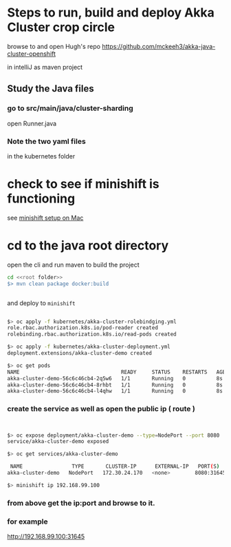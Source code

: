 # Steps to run, build and deploy Akka Cluster crop circle
browse to and open Hugh's repo https://github.com/mckeeh3/akka-java-cluster-openshift

 in intelliJ as maven project


## Study the Java files 
### go to src/main/java/cluster-sharding
open Runner.java

### Note the two yaml files
in the kubernetes folder


# check to see if minishift is functioning 
see [minishift setup on Mac](setup-local-env/minishit-mac-setup2.md)

# cd to the java root directory 
 open the cli and run maven to build the project 

 ``` sh
cd <<root folder>>
$> mvn clean package docker:build



 ```

and deploy to `minishift`

```sh

$> oc apply -f kubernetes/akka-cluster-rolebindging.yml
role.rbac.authorization.k8s.io/pod-reader created
rolebinding.rbac.authorization.k8s.io/read-pods created

$> oc apply -f kubernetes/akka-cluster-deployment.yml
deployment.extensions/akka-cluster-demo created

$> oc get pods
NAME                                 READY     STATUS    RESTARTS   AGE
akka-cluster-demo-56c6c46cb4-2q5w6   1/1       Running   0          8s
akka-cluster-demo-56c6c46cb4-8rhbt   1/1       Running   0          8s
akka-cluster-demo-56c6c46cb4-l4qhw   1/1       Running   0          8s

```

### create the service as well as open the public ip ( route )

```sh


$> oc expose deployment/akka-cluster-demo --type=NodePort --port 8080
service/akka-cluster-demo exposed

$> oc get services/akka-cluster-demo

 NAME                TYPE       CLUSTER-IP      EXTERNAL-IP   PORT(S)          AGE
akka-cluster-demo   NodePort   172.30.24.170   <none>        8080:31645/TCP   30s

$> minishift ip 192.168.99.100
```

### from above get the ip:port and browse to it.
### for example
http://192.168.99.100:31645


